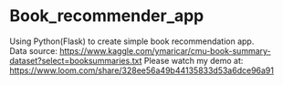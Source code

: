# Book_recommender_app
Using Python(Flask) to create simple book recommendation app.<br>
Data source: https://www.kaggle.com/ymaricar/cmu-book-summary-dataset?select=booksummaries.txt
Please watch my demo at: https://www.loom.com/share/328ee56a49b44135833d53a6dce96a91

